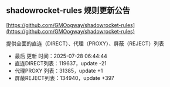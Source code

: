 ## shadowrocket-rules 规则更新公告

[https://github.com/GMOogway/shadowrocket-rules](https://github.com/GMOogway/shadowrocket-rules)

提供全面的直连（DIRECT）、代理（PROXY）、屏蔽（REJECT）列表
- 最后 更新 时间：2025-07-28 06:44:44
- 直连DIRECT列表：119637，update -21
- 代理PROXY 列表：31385，update +1
- 屏蔽REJECT列表：134940，update +397